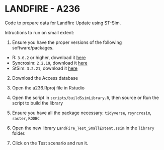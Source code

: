 # LANDFIRE - A236

Code to prepare data for Landfire Update using ST-Sim.

Intructions to run on small extent: 

1. Ensure you have the proper versions of the following software/packages.
  - R: `3.6.2` or higher, download it [here](https://cran.r-project.org/)
  - Syncrosim: `2.2.19`, download it [here](https://syncrosim.com/download/) 
  - StSim: `3.2.21`, download it [here](https://syncrosim.com/packages/)

2. Download the Access database 

3. Open the a236.Rproj file in Rstudio

4. Open the script in `scripts/buildSsimLibrary.R`, then source or Run the script to build the library

5. Ensure you have all the package necessary: `tidyverse`, `rsyncrosim`, `raster`, `RODBC`

6. Open the new library `LandFire_Test_SmallExtent.ssim` in the `library` folder.

7. Click on the Test scenario and run it.

